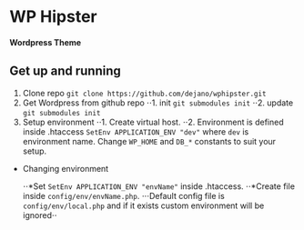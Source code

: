 WP Hipster
======
#### Wordpress Theme


## Get up and running

1. Clone repo `git clone https://github.com/dejano/wphipster.git`
2. Get Wordpress from github repo
    ⋅⋅1. init `git submodules init`
    ⋅⋅2. update `git submodules init`
3. Setup environment
    ⋅⋅1. Create virtual host.
    ⋅⋅2. Environment is defined inside .htaccess `SetEnv APPLICATION_ENV "dev"` where `dev` is environment name.
    Change `WP_HOME` and `DB_*` constants to suit your setup.
    
+ Changing environment

    ⋅⋅*Set `SetEnv APPLICATION_ENV "envName"` inside .htaccess. 
    ⋅⋅*Create file inside `config/env/envName.php`.
    ⋅⋅⋅Default config file is `config/env/local.php` and if it exists custom environment will be ignored⋅⋅

    